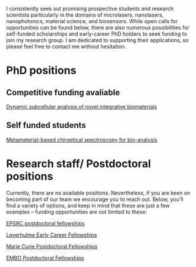 I consistently seek out promising prospective students and research scientists particularly in the domains of microlasers, nanolasers, nanophotonics, material science, and biosensors.
While open calls for opportunities can be found below, there are also numerous possibilities for self-funded scholarships and early-career PhD holders to seek funding to join my research group. I am dedicated to supporting their applications, so please feel free to contact me without hesitation.

# PhD positions

## Competitive funding avaliable

[Dynamic subcellular analysis of novel integrative biomaterials](https://www.findaphd.com/phds/project/epsrc-dtp-phd-project-dynamic-subcellular-analysis-of-novel-integrative-biomaterials/?p165759)

## Self funded students
[Metamaterial-based chiroptical spectroscopy for bio-analysis](https://www.findaphd.com/phds/project/metamaterial-based-chiroptical-spectroscopy-for-bio-analysis/?p167361)

# Research staff/ Postdoctoral positions
Currently, there are no available positions. Nevertheless, if you are keen on becoming part of our team we encourage you to reach out. Below, you'll find a variety of options, and keep in mind that these are just a few examples – funding opportunities are not limited to these:

[EPSRC postdoctoral fellowships](https://www.ukri.org/opportunity/epsrc-post-doctoral-fellowships-dec-2023-responsive-mode/)

[Leverhulme Early Career Fellowships](https://www.leverhulme.ac.uk/early-career-fellowships)

[Marie Curie Postdoctoral Fellowships](https://marie-sklodowska-curie-actions.ec.europa.eu/actions/postdoctoral-fellowships)

[EMBO Postdoctoral Fellowships](https://www.embo.org/funding/fellowships-grants-and-career-support/postdoctoral-fellowships/)


